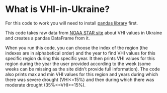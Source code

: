 # What is VHI-in-Ukraine?

For this code to work you will need to install [pandas library](https://github.com/pandas-dev/pandas) first.

This code takes raw data from [NOAA STAR site](https://www.star.nesdis.noaa.gov) about VHI values in Ukraine and creates a pandas DataFrame from it.

When you run this code, you can choose the index of the region (the indexes are in alphabetical order) and the year to find VHI values for this specific region during this specific year. It then prints VHI values for this region during the year the user provided according to the week (some weeks can be missing as the site didn't provide full information). The code also prints max and min VHI values for this region and years during which there was severe drought (VHI<=15%) and then during which there was moderate drought (35%<=VHI>=15%).
